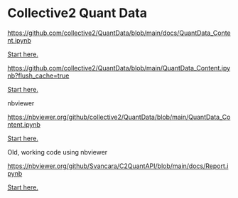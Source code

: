 # Collective2 Quant Data


https://github.com/collective2/QuantData/blob/main/docs/QuantData_Content.ipynb

[Start here.](https://github.com/collective2/QuantData/blob/main/QuantData_Content.ipynb?flush_cache=true)



https://github.com/collective2/QuantData/blob/main/QuantData_Content.ipynb?flush_cache=true

[Start here.](https://github.com/collective2/QuantData/blob/main/QuantData_Content.ipynb?flush_cache=true)


nbviewer

https://nbviewer.org/github/collective2/QuantData/blob/main/QuantData_Content.ipynb

[Start here.](https://nbviewer.org/github/collective2/QuantData/blob/main/QuantData_Content.ipynb?flush_cache=true)



Old, working code using  nbviewer

https://nbviewer.org/github/Svancara/C2QuantAPI/blob/main/docs/Report.ipynb

[Start here.](https://nbviewer.org/github/Svancara/C2QuantAPI/blob/main/docs/Report.ipynb)    

